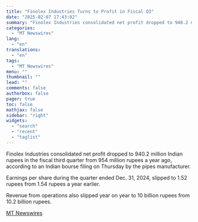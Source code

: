 ```yaml
---
title: "Finolex Industries Turns to Profit in Fiscal Q3"
date: "2025-02-07 17:43:02"
summary: "Finolex Industries consolidated net profit dropped to 940.2 million Indian rupees in the fiscal third quarter from 954 million rupees a year ago, according to an Indian bourse filing on Thursday by the pipes manufacturer. Earnings per share during the quarter ended Dec. 31, 2024, slipped to 1.52 rupees from..."
categories:
  - "MT Newswires"
lang:
  - "en"
translations:
  - "en"
tags:
  - "MT Newswires"
menu: ""
thumbnail: ""
lead: ""
comments: false
authorbox: false
pager: true
toc: false
mathjax: false
sidebar: "right"
widgets:
  - "search"
  - "recent"
  - "taglist"
---
```


Finolex Industries consolidated net profit dropped to 940.2 million Indian rupees in the fiscal third quarter from 954 million rupees a year ago, according to an Indian bourse filing on Thursday by the pipes manufacturer.

Earnings per share during the quarter ended Dec. 31, 2024, slipped to 1.52 rupees from 1.54 rupees a year earlier.

Revenue from operations also slipped year on year to 10 billion rupees from 10.2 billion rupees.

[MT Newswires](https://www.tradingview.com/news/mtnewswires.com:20250207:G2465046:0/)
